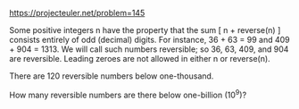 https://projecteuler.net/problem=145

Some positive integers n have the property that the sum [ n + reverse(n) ] consists entirely of odd (decimal) digits. For instance, 36 + 63 = 99 and 409 + 904 = 1313. We will call such numbers reversible; so 36, 63, 409, and 904 are reversible. Leading zeroes are not allowed in either n or reverse(n).

There are 120 reversible numbers below one-thousand.

How many reversible numbers are there below one-billion (10<sup>9</sup>)?
